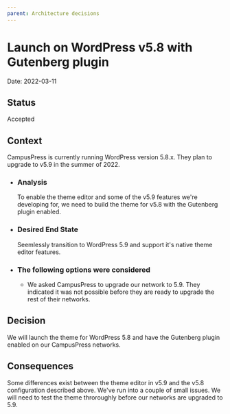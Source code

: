 ```yaml
---
parent: Architecture decisions
---
```


# Launch on WordPress v5.8 with Gutenberg plugin

Date: 2022-03-11

## Status

Accepted

## Context

CampusPress is currently running WordPress version 5.8.x. They plan to upgrade to v5.9 in the summer of 2022.

- ### Analysis

  To enable the theme editor and some of the v5.9 features we're developing for, we need to build the theme for v5.8 with the Gutenberg plugin enabled.

- ### Desired End State

  Seemlessly transition to WordPress 5.9 and support it's native theme editor features.

- ### The following options were considered

  - We asked CampusPress to upgrade our network to 5.9. They indicated it was not possible before they are ready to upgrade the rest of their networks.

## Decision

We will launch the theme for WordPress 5.8 and have the Gutenberg plugin enabled on our CampusPress networks.

## Consequences

Some differences exist between the theme editor in v5.9 and the v5.8 configuration described above. We've run into a couple of small issues. We will need to test the theme throroughly before our networks are upgraded to 5.9.
